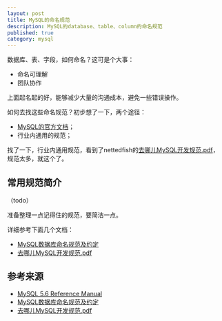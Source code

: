 ```yaml
---
layout: post
title: MySQL的命名规范
description: MySQL的database、table、column的命名规范
published: true
category: mysql
---
```


数据库、表、字段，如何命名？这可是个大事：

* 命名可理解
* 团队协作

上面起名起的好，能够减少大量的沟通成本，避免一些错误操作。


如何去找这些命名规范？初步想了一下，两个途径：

* [MySQL的官方文档][MySQL数据库命名规范及约定]；
* 行业内通用的规范；


找了一下，行业内通用规范，看到了nettedfish的[去哪儿MySQL开发规范.pdf][去哪儿MySQL开发规范.pdf]，规范太多，就这个了。


## 常用规范简介

（todo）

准备整理一点记得住的规范，要简洁一点。



详细参考下面几个文档：

* [MySQL数据库命名规范及约定][MySQL数据库命名规范及约定]
* [去哪儿MySQL开发规范.pdf][去哪儿MySQL开发规范.pdf]
















## 参考来源


* [MySQL 5.6 Reference Manual][MySQL 5.6 Reference Manual]
* [MySQL数据库命名规范及约定][MySQL数据库命名规范及约定]
* [去哪儿MySQL开发规范.pdf][去哪儿MySQL开发规范.pdf]









[NingG]:    http://ningg.github.com  "NingG"


[MySQL 5.6 Reference Manual]:				http://dev.mysql.com/doc/refman/5.6/en/index.html
[MySQL数据库命名规范及约定]:				http://www.jb51.net/article/47617.htm
[去哪儿MySQL开发规范.pdf]:					http://vdisk.weibo.com/s/dR8G_5nKajgp







